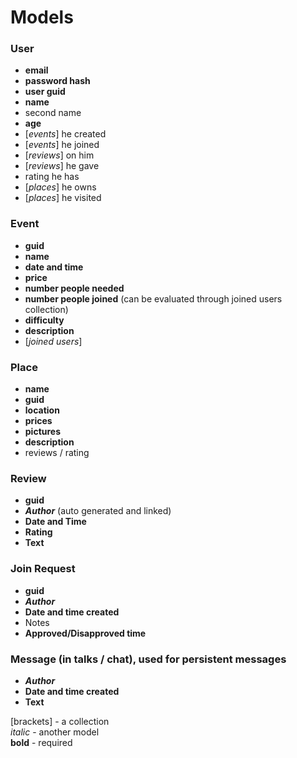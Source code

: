 # Models

### User

 - **email** 
 - **password hash**
 - **user guid**
 - **name**
 - second name
 - **age** 
 - [*events*] he created
 - [*events*] he joined
 - [*reviews*] on him
 - [*reviews*] he gave
 - rating he has 
 - [*places*] he owns
 - [*places*] he visited


### Event
 - **guid**
 - **name**
 - **date and time**
 - **price**
 - **number people needed**
 - **number people joined** (can be evaluated through joined users collection)
 - **difficulty**
 - **description**
 - [*joined users*]

### Place
 - **name**
 - **guid**
 - **location**
 - **prices**
 - **pictures**
 - **description**
 - reviews / rating

### Review
 - **guid**
 - ***Author*** (auto generated and linked)
 - **Date and Time**
 - **Rating**
 - **Text**

### Join Request
 - **guid**
 - ***Author***
 - **Date and time created**
 - Notes
 - **Approved/Disapproved time**

### Message (in talks / chat), used for persistent messages
 - ***Author***
 - **Date and time created**
 - **Text**

[brackets] -  a collection </br>
*italic*  - another model </br>
**bold** - required </br>

